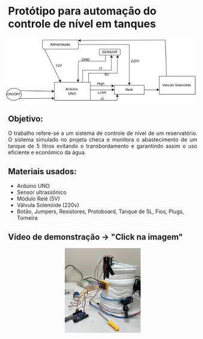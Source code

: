 <h1 style="margin-bottom: 20px;">Protótipo para automação do controle de nível em tanques</h1>

<p style="display: flex; justify-content: center; align-items: center; ">
    <img src="parte_visual/Diagrama de funcionamento.jpeg" alt="Imagem 1" style="margin-right: 10px;" />
</p>

<h2>Objetivo:</h2>
<p style="text-align: justify;">O trabalho refere-se a um sistema de controle de nível de um reservatório. O sistema simulado no projeta  checa e monitora o abastecimento de um tanque de 5 litros evitando o transbordamento e garantindo assim o uso eficiente e econômico da água.</p>

<h2>Materiais usados:</h2>
<ul>
    <li>Arduino UNO</li>
    <li>Sensor ultrassônico</li>
    <li>Módulo Relé (5V)</li>
    <li>Válvula Solenóide (220v)</li>
    <li>Botão, Jumpers, Resistores, Protoboard, Tanque de
        5L, Fios, Plugs, Torneira</li>
</ul>

<h2>Vídeo de demonstração -> "Click na imagem"</h2>
<div style="text-align: center;">
    <a href="https://youtu.be/ZsauBDp-tVc?si=t5kpjyGAEKArOq-Z" target="_blank">
        <img src="parte_visual/Prototipo_finalizado.jpeg" alt="Imagem 2" style="width: 40%; height: auto;" />
    </a>
</div>
